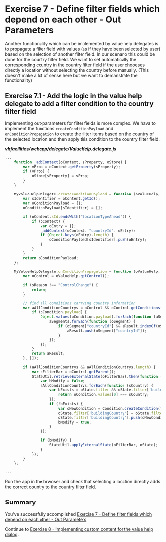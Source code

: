 # Exercise 7 - Define filter fields which depend on each other - Out Parameters

Another functionality which can be implemented by value help delegates is to propagate a filter field with values (as if they have been selected by user) based on the selection of another filter field. In our scenario this could be done for the country filter field. We want to set automatically the corresponding country in the country filter field if the user chooeses directly a location without selecting the country before manually. (This doesn't make a lot of sense here but we want to demanstrate the functionality)

## Exercise 7.1 - Add the logic in the value help delegate to add a filter condition to the country filter field

Implementing out-parameters for filter fields is more complex. We hava to implement the functions `createConditionPayload` and `onConditionPropagation` to create the filter items based on the country of the selected location and then apply this condition to the country filter field. 

***vhfacilities/webapp/delegate/ValueHelp.delegate.js***

```javascript
...
	function _addContext(oContext, sProperty, oStore) {
		var vProp = oContext.getProperty(sProperty);
		if (vProp) {
			oStore[sProperty] = vProp;
		}
	}

	MyValueHelpDelegate.createConditionPayload = function (oValueHelp, oContent, aValues, oContext) {
		var sIdentifier = oContent.getId();
		var oConditionPayload = {};
		oConditionPayload[sIdentifier] = [];

		if (oContent.sId.endsWith("locationTypeAhead")) {
			if (oContext) {
				var oEntry = {};
				_addContext(oContext, "countryId", oEntry);
				if (Object.keys(oEntry).length) {
					oConditionPayload[sIdentifier].push(oEntry);
				}
			}
		}
		return oConditionPayload;
	};

	MyValueHelpDelegate.onConditionPropagation = function (oValueHelp, sReason, oConfig) {
		var oControl = oValueHelp.getControl();

		if (sReason !== "ControlChange") {
			return;
		}

		// find all conditions carrying country information
		var aAllConditionCountrys = oControl && oControl.getConditions().reduce(function (aResult, oCondition) {
			if (oCondition.payload) {
				Object.values(oCondition.payload).forEach(function (aSegments) {
					aSegments.forEach(function (oSegment) {
						if (oSegment["countryId"] && aResult.indexOf(oSegment["countryId"]) === -1) {
							aResult.push(oSegment["countryId"]);
						}
					});
				});
			}
			return aResult;
		}, []);

		if (aAllConditionCountrys && aAllConditionCountrys.length) {
			var oFilterBar = oControl.getParent();
			StateUtil.retrieveExternalState(oFilterBar).then(function (oState) {
				var bModify = false;
				aAllConditionCountrys.forEach(function (sCountry) {
					var bExists = oState.filter && oState.filter['buildingCountry'] && oState.filter['buildingCountry'].find(function (oCondition) {
						return oCondition.values[0] === sCountry;
					});
					if (!bExists) {
						var oNewCondition = Condition.createCondition("EQ", [sCountry], undefined, undefined, ConditionValidated.Validated);
						oState.filter['buildingCountry'] = oState.filter && oState.filter['buildingCountry'] || [];
						oState.filter['buildingCountry'].push(oNewCondition);
						bModify = true;
					}
				});

				if (bModify) {
					StateUtil.applyExternalState(oFilterBar, oState);
				}
			});
		}
	};

...
```

Run the app in the brwoser and check that selecting a location directly adds the correct country to the country filter field.


## Summary

You've successfully accomplished [Exercise 7 - Define filter fields which depend on each other - Out Parameters](#exercise-7---define-filter-fields-which-depend-on-each-other---out-parameters)

Continue to [Exercise 8 - Implementing custom content for the value help dialog](../ex8/README.md).
